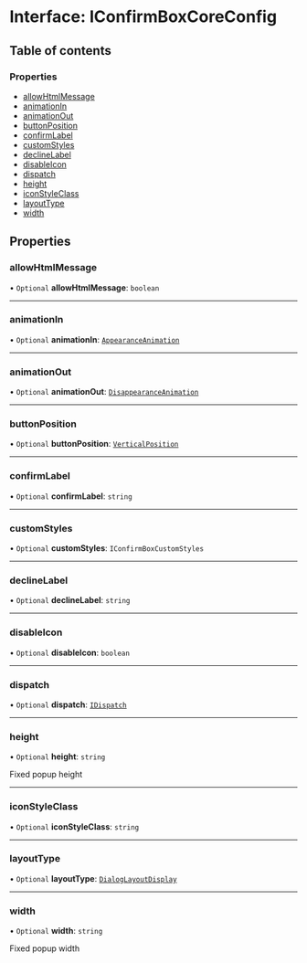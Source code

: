 # Interface: IConfirmBoxCoreConfig

## Table of contents

### Properties

- [allowHtmlMessage](#/documentation/interface-IConfirmBoxCoreConfig#allowhtmlmessage)
- [animationIn](#/documentation/interface-IConfirmBoxCoreConfig#animationin)
- [animationOut](#/documentation/interface-IConfirmBoxCoreConfig#animationout)
- [buttonPosition](#/documentation/interface-IConfirmBoxCoreConfig#buttonposition)
- [confirmLabel](#/documentation/interface-IConfirmBoxCoreConfig#confirmlabel)
- [customStyles](#/documentation/interface-IConfirmBoxCoreConfig#customstyles)
- [declineLabel](#/documentation/interface-IConfirmBoxCoreConfig#declinelabel)
- [disableIcon](#/documentation/interface-IConfirmBoxCoreConfig#disableicon)
- [dispatch](#/documentation/interface-IConfirmBoxCoreConfig#dispatch)
- [height](#/documentation/interface-IConfirmBoxCoreConfig#height)
- [iconStyleClass](#/documentation/interface-IConfirmBoxCoreConfig#iconstyleclass)
- [layoutType](#/documentation/interface-IConfirmBoxCoreConfig#layouttype)
- [width](#/documentation/interface-IConfirmBoxCoreConfig#width)

## Properties

### allowHtmlMessage

• `Optional` **allowHtmlMessage**: `boolean`

___

### animationIn

• `Optional` **animationIn**: [`AppearanceAnimation`](#/documentation/enum-AppearanceAnimation)

___

### animationOut

• `Optional` **animationOut**: [`DisappearanceAnimation`](#/documentation/enum-DisappearanceAnimation)

___

### buttonPosition

• `Optional` **buttonPosition**: [`VerticalPosition`](#/documentation/Home#verticalposition)

___

### confirmLabel

• `Optional` **confirmLabel**: `string`

___

### customStyles

• `Optional` **customStyles**: `IConfirmBoxCustomStyles`

___

### declineLabel

• `Optional` **declineLabel**: `string`

___

### disableIcon

• `Optional` **disableIcon**: `boolean`

___

### dispatch

• `Optional` **dispatch**: [`IDispatch`](#/documentation/interface-IDispatch)

___

### height

• `Optional` **height**: `string`

Fixed popup height

___

### iconStyleClass

• `Optional` **iconStyleClass**: `string`

___

### layoutType

• `Optional` **layoutType**: [`DialogLayoutDisplay`](#/documentation/enum-DialogLayoutDisplay)

___

### width

• `Optional` **width**: `string`

Fixed popup width
